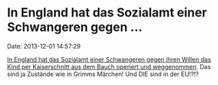 In England hat das Sozialamt einer Schwangeren gegen \...
=========================================================

Date: 2013-12-01 14:57:29

[In England hat das Sozialamt einer Schwangeren gegen ihren Willen das
Kind per Kaiserschnitt aus dem Bauch operiert und
weggenommen](http://www.telegraph.co.uk/news/uknews/10486452/fnord.html).
Das sind ja Zustände wie in Grimms Märchen! Und DIE sind in der EU!?!?

